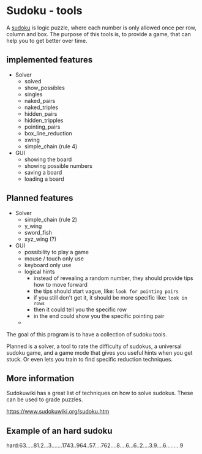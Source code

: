 # Sudoku - tools

A [sudoku] is logic puzzle, where each number is only allowed once per row, column and box. The purpose of this tools is, to provide a game, that can help you to get better over time.

## implemented features

* Solver
  * solved
  * show_possibles
  * singles
  * naked_pairs
  * naked_triples
  * hidden_pairs
  * hidden_tripples
  * pointing_pairs
  * box_line_reduction
  * xwing
  * simple_chain (rule 4)
* GUI
  * showing the board
  * showing possible numbers
  * saving a board
  * loading a board


## Planned features
* Solver
  * simple_chain (rule 2)
  * y_wing
  * sword_fish
  * xyz_wing (?)
* GUI
  * possibility to play a game
  * mouse / touch only use
  * keyboard only use
  * logical hints
    * instead of revealing a random number, they should provide tips how to move forward
    * the tips should start vague, like: `look for pointing pairs`
    * if you still don't get it, it should be more specific like: `look in rows`
    * then it could tell you the specific row
    * in the end could show you the specific pointing pair
  * 


[sudoku]: https://en.wikipedia.org/wiki/Sudoku
The goal of this program is to have a collection of sudoku tools.

Planned is a solver, a tool to rate the difficulty of sudokus, a universal sudoku game, and a game mode that gives you useful hints when you get stuck. Or even lets you train to find specific reduction techniques.

## More information

Sudokuwiki has a great list of techniques on how to solve sudokus. These can be used to grade puzzles.

https://www.sudokuwiki.org/sudoku.htm

## Example of an hard sudoku

hard:63.....81.2...3.......1743..964..57....762....8....6...6..2....3.9....6.........9
